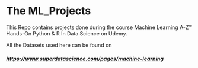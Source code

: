 # The ML_Projects
This Repo contains projects done during the course Machine Learning A-Z™ Hands-On Python & R In Data Science on Udemy.

All the Datasets used here can be found on
##### https://www.superdatascience.com/pages/machine-learning
